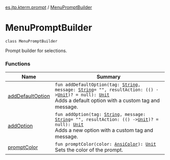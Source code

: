 [es.jtp.kterm.prompt](../index.md) / [MenuPromptBuilder](./index.md)

# MenuPromptBuilder

`class MenuPromptBuilder`

Prompt builder for selections.

### Functions

| Name | Summary |
|---|---|
| [addDefaultOption](add-default-option.md) | `fun addDefaultOption(tag: `[`String`](https://kotlinlang.org/api/latest/jvm/stdlib/kotlin/-string/index.html)`, message: `[`String`](https://kotlinlang.org/api/latest/jvm/stdlib/kotlin/-string/index.html)` = "", resultAction: (() -> `[`Unit`](https://kotlinlang.org/api/latest/jvm/stdlib/kotlin/-unit/index.html)`)? = null): `[`Unit`](https://kotlinlang.org/api/latest/jvm/stdlib/kotlin/-unit/index.html)<br>Adds a default option with a custom tag and message. |
| [addOption](add-option.md) | `fun addOption(tag: `[`String`](https://kotlinlang.org/api/latest/jvm/stdlib/kotlin/-string/index.html)`, message: `[`String`](https://kotlinlang.org/api/latest/jvm/stdlib/kotlin/-string/index.html)` = "", resultAction: (() -> `[`Unit`](https://kotlinlang.org/api/latest/jvm/stdlib/kotlin/-unit/index.html)`)? = null): `[`Unit`](https://kotlinlang.org/api/latest/jvm/stdlib/kotlin/-unit/index.html)<br>Adds a new option with a custom tag and message. |
| [promptColor](prompt-color.md) | `fun promptColor(color: `[`AnsiColor`](../../es.jtp.kterm/-ansi-color/index.md)`): `[`Unit`](https://kotlinlang.org/api/latest/jvm/stdlib/kotlin/-unit/index.html)<br>Sets the color of the prompt. |
